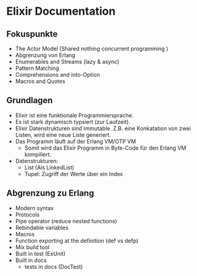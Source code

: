 # Elixir Documentation

## Fokuspunkte
- The Actor Model (Shared nothing concurrent programming )
- Abgrenzung von Erlang
- Enumerables and Streams (lazy & async)
- Pattern Matching
- Comprehensions and into-Option
- Macros and Quotes


## Grundlagen
- Elixir ist eine funktionale Programmiersprache.
- Es ist stark dynamisch typsiert (zur Laufzeit).
- Elixir Datenstrukturen sind immutable. Z.B. eine Konkatation von zwei Listen, wird eine neue Liste generiert.
- Das Programm läuft auf der Erlang VM/OTP VM
  - Somit wird das Elixir Programm in Byte-Code für den Erlang VM kompiliert.
- Datenstrukturen:
  - List (Als LinkedList)
  - Tupel: Zugriff der Werte über ein Index

## Abgrenzung zu Erlang

[comment]: # "TODO Just pointers at the moment -> Expand"
* Modern syntax
* Protocols
* Pipe operator (reduce nested functions)
* Rebindable variables
* Macros
* Function exporting at the definition (def vs defp)
* Mix build tool
* Built in test (ExUnit)
* Built in docs
    * tests in docs (DocTest)
